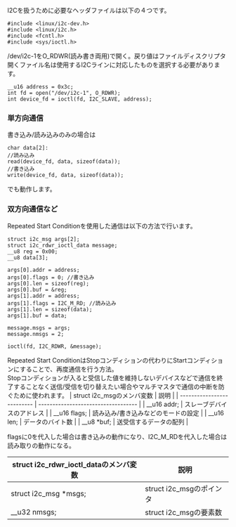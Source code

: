 I2Cを扱うために必要なヘッダファイルは以下の４つです。
```
#include <linux/i2c-dev.h>
#include <linux/i2c.h>
#include <fcntl.h>
#include <sys/ioctl.h>
```
/dev/i2c-1をO_RDWR(読み書き両用)で開く。戻り値はファイルディスクリプタ\
開くファイル名は使用するI2Cラインに対応したものを選択する必要があります。
```
__u16 address = 0x3c;
int fd = open("/dev/i2c-1", O_RDWR);
int device_fd = ioctl(fd, I2C_SLAVE, address);
```
### 単方向通信
書き込み/読み込みのみの場合は
```
char data[2]:
//読み込み
read(device_fd, data, sizeof(data));
//書き込み
write(device_fd, data, sizeof(data));
```
でも動作します。
### 双方向通信など
Repeated Start Conditionを使用した通信は以下の方法で行います。
```
struct i2c_msg args[2];
struct i2c_rdwr_ioctl_data message;
__u8 reg = 0x00;
__u8 data[3];

args[0].addr = address;
args[0].flags = 0; //書き込み
args[0].len = sizeof(reg);
args[0].buf = &reg;
args[1].addr = address;
args[1].flags = I2C_M_RD; //読み込み
args[1].len = sizeof(data);
args[1].buf = data;

message.msgs = args;
message.nmsgs = 2;

ioctl(fd, I2C_RDWR, &message);
```
Repeated Start ConditionはStopコンディションの代わりにStartコンディションにすることで、再度通信を行う方法。\
Stopコンディションが入ると受信した値を維持しないデバイスなどで通信を終了することなく送信/受信を切り替えたい場合やマルチマスタで通信の中断を防ぐために使われます。
| struct i2c_msgのメンバ変数 | 説明                                |
| -------------------------- | ----------------------------------- |
| __u16 addr;                | スレーブデバイスのアドレス          |
| __u16 flags;               | 読み込み/書き込みなどのモードの設定 |
| __u16 len;                 | データのバイト数                    |
| __u8 *buf;                 | 送受信するデータの配列              |

flagsに0を代入した場合は書き込みの動作になり、I2C_M_RDを代入した場合は読み取りの動作になる。

| struct i2c_rdwr_ioctl_dataのメンバ変数 | 説明                     |
| -------------------------------------- | ------------------------ |
| struct i2c_msg *msgs;                  | struct i2c_msgのポインタ |
| __u32 nmsgs;                           | struct i2c_msgの要素数   |